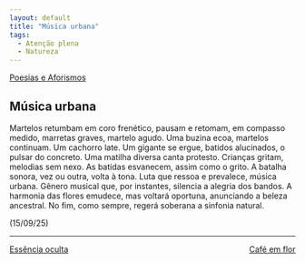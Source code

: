 ```yaml
---
layout: default
title: "Música urbana"
tags:
  - Atenção plena
  - Natureza
--- 
```




[Poesias e Aforismos](./)

## Música urbana

Martelos retumbam em coro frenético, pausam e retomam, em compasso medido, marretas graves, martelo agudo. Uma buzina ecoa, martelos continuam. Um cachorro late. Um gigante se ergue, batidos alucinados, o pulsar do concreto. Uma matilha diversa canta protesto. Crianças gritam, melodias sem nexo. As batidas esvanecem, assim como o grito. A batalha sonora, vez ou outra, volta à tona. Luta que ressoa e prevalece, música urbana. Gênero musical que, por instantes, silencia a alegria dos bandos. A harmonia das flores emudece, mas voltará oportuna, anunciando a beleza ancestral. No fim, como sempre, regerá soberana a sinfonia natural.

(15/09/25)

---

<div style="display: flex; justify-content: space-between;">
  <a href="./essencia-oculta.html">Essência oculta</a>
  <a href="./cafe-em-flor.html">Café em flor</a>
</div>
